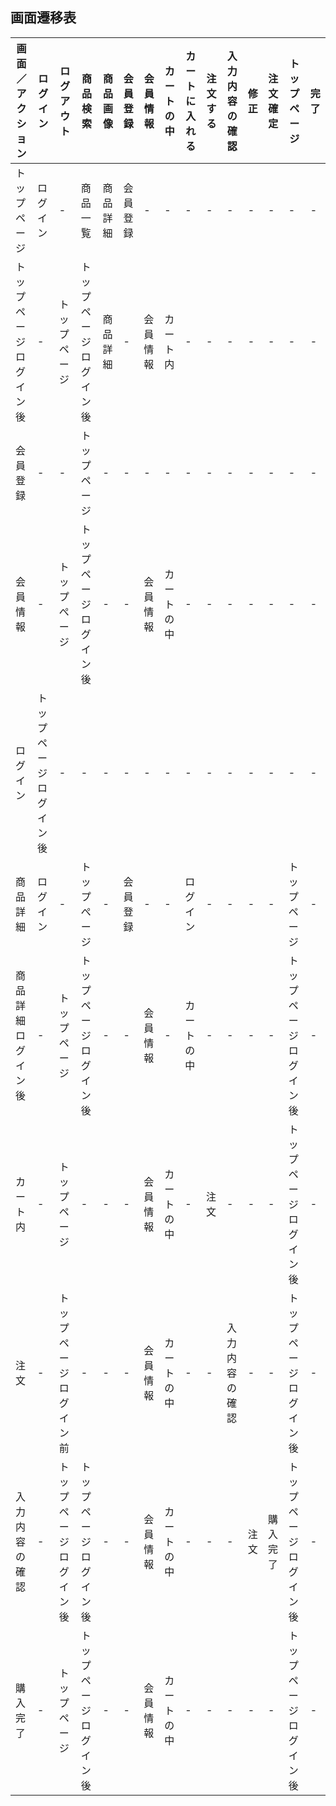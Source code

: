 ## 画面遷移表
|画面／アクション|ログイン|ログアウト|商品検索|商品画像|会員登録|会員情報|カートの中|カートに入れる|注文する|入力内容の確認|修正|注文確定|トップページ|完了|
|----------------|-------|----------|--------|--------|-------|--------|----------|-------------|--------|--------------|----|--------|------------|----|
|トップページ|ログイン|-|商品一覧|商品詳細|会員登録|-|-|-|-|-|-|-|-|-|トップページ|
|トップページログイン後|-|トップページ|トップページログイン後|商品詳細|-|会員情報|カート内|-|-|-|-|-|-|-|トップページログイン後|
|会員登録|-|-|トップページ|-|-|-|-|-|-|-|-|-|-|-|トップページ|会員情報|
|会員情報|-|トップぺージ|トップページログイン後|-|-|会員情報|カートの中|-|-|-|-|-|-|-|トップページ|商品一覧ログイン後|
|ログイン|トップページログイン後|-|-|-|-|-|-|-|-|-|-|-|-|-|トップページ|
|商品詳細|ログイン|-|トップぺージ|-|会員登録|-|-|ログイン|-|-|-|-|トップページ|-|
|商品詳細ログイン後|-|トップページ|トップページログイン後|-|-|会員情報|-|カートの中|-|-|-|-|トップページログイン後|-|
|カート内|-|トップページ|-|-|-|会員情報|カートの中|-|注文|-|-|-|トップページログイン後|-|
|注文|-|トップページログイン前|-|-|-|会員情報|カートの中|-|-|入力内容の確認|-|-|トップページログイン後|-|
|入力内容の確認|-|トップページログイン後|トップページログイン後|-|-|会員情報|カートの中|-|-|-|注文|購入完了|トップページログイン後|-|
|購入完了|-|トップページ|トップページログイン後|-|-|会員情報|カートの中|-|-|-|-|-|トップページログイン後|-|
